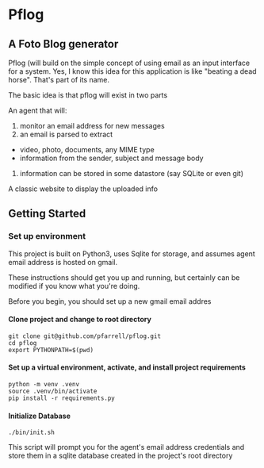 # Pflog
## A Foto Blog generator

Pflog (will build on the simple concept of using email as an input interface for a system.
Yes, I know this idea for this application is like "beating a dead horse".  That's part of
its name.

The basic idea is that pflog will exist in two parts

An agent that will:
1. monitor an email address for new messages
1. an email is parsed to extract 
  * video, photo, documents, any MIME type
  * information from the sender, subject and message body
1. information can be stored in some datastore (say SQLite or even git)

A classic website to display the uploaded info

## Getting Started

### Set up environment
This project is built on Python3, uses Sqlite for storage, and assumes agent
email address is hosted on gmail.  

These instructions should get you up and running, but certainly can be 
modified if you know what you're doing.

Before you begin, you should set up a new gmail email addres

#### Clone project and change to root directory
```
git clone git@github.com/pfarrell/pflog.git 
cd pflog
export PYTHONPATH=$(pwd)
```
#### Set up a virtual environment, activate, and install project requirements
```
python -m venv .venv
source .venv/bin/activate
pip install -r requirements.py
```
#### Initialize Database
```
./bin/init.sh
```
This script will prompt you for the agent's email address credentials and store them 
in a sqlite database created in the project's root directory
